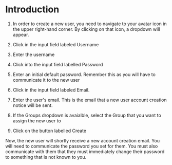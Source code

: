 
# Introduction

1. In order to create a new user, you need to navigate to your avatar icon in the upper right-hand corner. By clicking on that icon, a dropdown will appear.

1. Click in the input field labeled Username
1. Enter the username
1. Click into the input field labelled Password
1. Enter an initial default password. Remember this as you will have to communicate it to the new user
1. Click in the input field labeled Email.
1. Enter the user's email. This is the email that a new user account creation notice will be sent.
1. If the Groups dropdown is avaialble, select the Group that you want to assign the new user to
1. Click on the button labelled Create

Now, the new user will shortly receive a new account creation email. You will need to communicate the password you set for them. You must also communicate with them that they must immediately change their password to something that is not known to you.

